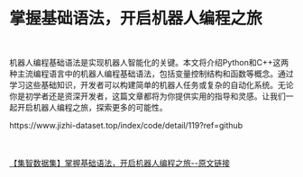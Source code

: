<h1>掌握基础语法，开启机器人编程之旅</h1><br /><p>机器人编程基础语法是实现机器人智能化的关键。本文将介绍Python和C++这两种主流编程语言中的机器人编程基础语法，包括变量控制结构和函数等概念。通过学习这些基础知识，开发者可以构建简单的机器人任务或复杂的自动化系统。无论你是初学者还是资深开发者，这篇文章都将为你提供实用的指导和灵感。让我们一起开启机器人编程之旅，探索更多的可能性。</p><p>https://www.jizhi-dataset.top/index/code/detail/119?ref=github</p><br /><br /><a href="https://www.jizhi-dataset.top/index/code/detail/119?ref=github" target="_blank">【集智数据集】掌握基础语法，开启机器人编程之旅--原文链接</a>